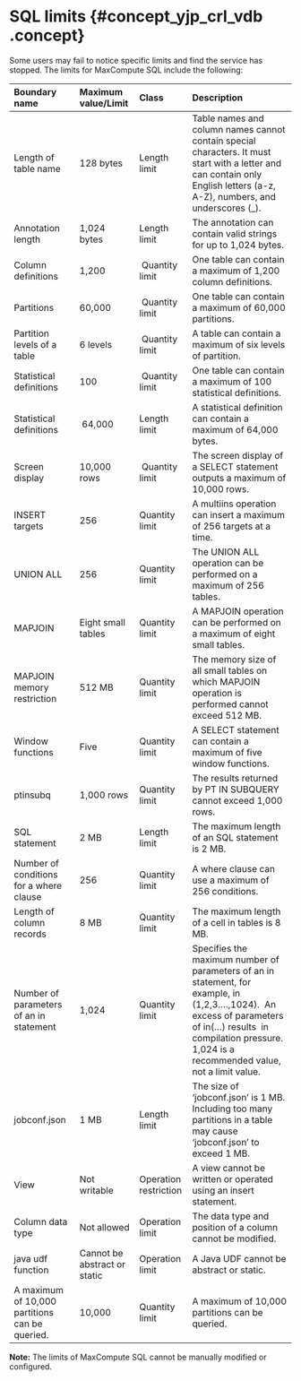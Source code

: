 # SQL limits {#concept_yjp_crl_vdb .concept}

Some users may fail to notice specific limits and find the service has stopped. The limits for MaxCompute SQL include the following:

|Boundary name|Maximum value/Limit|Class|Description|
|:------------|:------------------|:----|:----------|
|Length of table name|128 bytes|Length limit|Table names and column names cannot contain special characters. It must start with a letter and can contain only English letters \(a-z, A-Z\), numbers, and underscores \(\_\).|
|Annotation length|1,024 bytes|Length limit|The annotation can contain valid strings for up to 1,024 bytes.|
|Column definitions|1,200| Quantity limit|One table can contain a maximum of 1,200 column definitions.|
|Partitions |60,000| Quantity limit|One table can contain a maximum of 60,000 partitions.|
|Partition levels of a table|6 levels| Quantity limit|A table can contain a maximum of six levels of partition.|
|Statistical definitions|100| Quantity limit|One table can contain a maximum of 100 statistical definitions.|
|Statistical definitions| 64,000|Length limit|A statistical definition can contain a maximum of 64,000 bytes.|
|Screen display|10,000 rows| Quantity limit|The screen display of a SELECT statement outputs a maximum of 10,000 rows.|
|INSERT targets|256|Quantity limit|A multiins operation can insert a maximum of 256 targets at a time.|
|UNION ALL|256|Quantity limit|The UNION ALL operation can be performed on a maximum of 256 tables.|
|MAPJOIN 　|Eight small tables|Quantity limit|A MAPJOIN operation can be performed on a maximum of eight small tables.|
|MAPJOIN memory restriction|512 MB|Quantity limit|The memory size of all small tables on which MAPJOIN operation is performed cannot exceed 512 MB.|
|Window functions|Five|Quantity limit|A SELECT statement can contain a maximum of five window functions.|
|ptinsubq 　|1,000 rows|Quantity limit|The results returned by PT IN SUBQUERY cannot exceed 1,000 rows.|
|SQL statement |2 MB|Length limit|The maximum length of an SQL statement is 2 MB.|
|Number of conditions for a where clause|256|Quantity limit|A where clause can use a maximum of 256 conditions.|
|Length of column records|8 MB|Quantity limit|The maximum length of a cell in tables is 8 MB.|
|Number of parameters of an in statement|1,024|Quantity limit|Specifies the maximum number of parameters of an in statement, for example, in  \(1,2,3….,1024\).  An excess of parameters of in\(…\) results  in compilation pressure. 1,024 is a recommended value, not a limit value.|
|jobconf.json|1 MB|Length limit|The size of ‘jobconf.json’ is 1 MB. Including too many partitions in a table may cause ‘jobconf.json’ to exceed 1 MB.|
|View|Not writable|Operation restriction|A view cannot be written or operated using an insert statement.|
|Column data type|Not allowed|Operation limit|The data type and position of a column cannot be modified.|
|java udf function|Cannot be abstract or static|Operation limit|A Java UDF cannot be abstract or static.|
|A maximum of 10,000 partitions can be queried.|10,000|Quantity limit|A maximum of 10,000 partitions can be queried.|

**Note:** The limits of MaxCompute SQL cannot be manually modified or configured.

